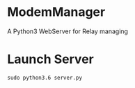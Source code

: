 # ModemManager
A Python3 WebServer for Relay managing

# Launch Server
``sudo python3.6 server.py``
